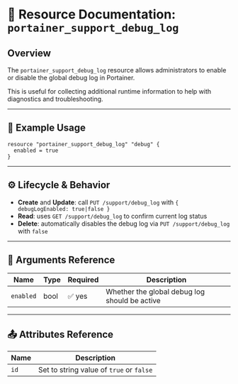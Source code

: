 # 🐞 Resource Documentation: `portainer_support_debug_log`

## Overview
The `portainer_support_debug_log` resource allows administrators to enable or disable the global debug log in Portainer.

This is useful for collecting additional runtime information to help with diagnostics and troubleshooting.

---

## 📘 Example Usage

```hcl
resource "portainer_support_debug_log" "debug" {
  enabled = true
}
```

---

## ⚙️ Lifecycle & Behavior
- **Create** and **Update**: call `PUT /support/debug_log` with `{ debugLogEnabled: true|false }`
- **Read**: uses `GET /support/debug_log` to confirm current log status
- **Delete**: automatically disables the debug log via `PUT /support/debug_log` with `false`

---

## 🧾 Arguments Reference

| Name      | Type  | Required | Description                                   |
|-----------|-------|----------|-----------------------------------------------|
| `enabled` | bool  | ✅ yes   | Whether the global debug log should be active |

---

## 📤 Attributes Reference

| Name | Description                                   |
|------|-----------------------------------------------|
| `id` | Set to string value of `true` or `false`      |
